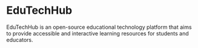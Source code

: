 # EduTechHub
EduTechHub is an open-source educational technology platform that aims to provide accessible and interactive learning resources for students and educators.
